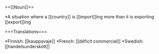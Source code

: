 ==[[Noun]]==

*A situation where a [[country]] is [[import]]ing more than it is exporting [[export]]ing

===Translations===

*Finnish: [[kauppavaje]]
*French: [[déficit commercial]]
*Swedish: [[handelsunderskott]]